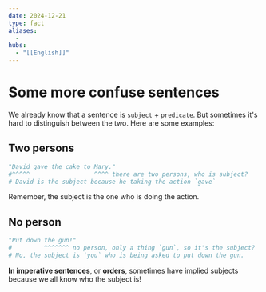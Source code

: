 ```yaml
---
date: 2024-12-21
type: fact
aliases:
  -
hubs:
  - "[[English]]"
---
```


# Some more confuse sentences

We already know that a sentence is `subject` + `predicate`. But sometimes it's hard to distinguish between the two. Here are some examples:

## Two persons

```py
"David gave the cake to Mary."
#^^^^^                  ^^^^ there are two persons, who is subject?
# David is the subject because he taking the action `gave`
```

Remember, the subject is the one who is doing the action.


## No person

```py
"Put down the gun!"
#         ^^^^^^^ no person, only a thing `gun`, so it's the subject?
# No, the subject is `you` who is being asked to put down the gun.
```
**In imperative sentences**, or **orders**, sometimes have implied subjects because we all know who the subject is!

